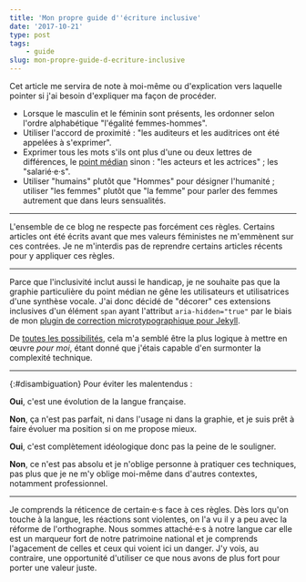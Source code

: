 ```yaml
---
title: 'Mon propre guide d''écriture inclusive'
date: '2017-10-21'
type: post
tags:
    - guide
slug: mon-propre-guide-d-ecriture-inclusive
---
```


Cet article me servira de note à moi-même ou d'explication vers laquelle pointer si j'ai besoin d'expliquer ma façon de procéder.

<!-- more -->

* Lorsque le masculin et le féminin sont présents, les ordonner selon l'ordre alphabétique "l'égalité femmes-hommes".
* Utiliser l'accord de proximité : "les auditeurs et les auditrices ont été appelées à s'exprimer".
* Exprimer tous les mots s'ils ont plus d'une ou deux lettres de différences, le [point médian](https://fr.m.wikipedia.org/wiki/Point_médian#Saisie_au_clavier) sinon : "les acteurs et les actrices" ; les "salarié·e·s".
* Utiliser "humains" plutôt que "Hommes" pour désigner l'humanité ; utiliser "les femmes" plutôt que "la femme" pour parler des femmes autrement que dans leurs sensualités.

***

L'ensemble de ce blog ne respecte pas forcément ces règles. Certains articles ont été écrits avant que mes valeurs féministes ne m'emmènent sur ces contrées. Je ne m'interdis pas de reprendre certains articles récents pour y appliquer ces règles.

***

Parce que l'inclusivité inclut aussi le handicap, je ne souhaite pas que la graphie particulière du point médian ne gêne les utilisateurs et utilisatrices d'une synthèse vocale. J'ai donc décidé de "décorer" ces extensions inclusives d'un élément `span` ayant l'attribut `aria-hidden="true"` par le biais de mon [plugin de correction microtypographique pour Jekyll](https://github.com/borisschapira/jekyll-microtypo/).

De [toutes les possibilités](https://codepen.io/vincent-valentin/full/woGLVL "Abbréviations inclusives, un CodePen par Vincent Valentin"), cela m'a semblé être la plus logique à mettre en œuvre _pour moi_, étant donné que j'étais capable d'en surmonter la complexité technique.

***

{:#disambiguation}
Pour éviter les malentendus :

**Oui**, c'est une évolution de la langue française.

**Non**, ça n'est pas parfait, ni dans l'usage ni dans la graphie, et je suis prêt à faire évoluer ma position si on me propose mieux.

**Oui**, c'est complètement idéologique donc pas la peine de le souligner.

**Non**, ce n'est pas absolu et je n'oblige personne à pratiquer ces techniques, pas plus que je ne m'y oblige moi-même dans d'autres contextes, notamment professionnel.

***

Je comprends la réticence de certain·e·s face à ces règles. Dès lors qu'on touche à la langue, les réactions sont violentes, on l'a vu il y a peu avec la réforme de l'orthographe. Nous sommes attaché·e·s à notre langue car elle est un marqueur fort de notre patrimoine national et je comprends l'agacement de celles et ceux qui voient ici un danger. J'y vois, au contraire, une opportunité d'utiliser ce que nous avons de plus fort pour porter une valeur juste.
